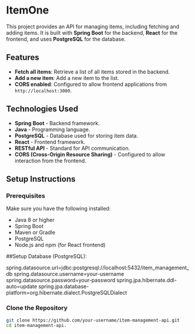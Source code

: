 # ItemOne

This project provides an API for managing items, including fetching and adding items. It is built with **Spring Boot** for the backend, **React** for the frontend, and uses **PostgreSQL** for the database.

## Features

- **Fetch all items**: Retrieve a list of all items stored in the backend.
- **Add a new item**: Add a new item to the list.
- **CORS enabled**: Configured to allow frontend applications from `http://localhost:3000`.

## Technologies Used

- **Spring Boot** - Backend framework.
- **Java** - Programming language.
- **PostgreSQL** - Database used for storing item data.
- **React** - Frontend framework.
- **RESTful API** - Standard for API communication.
- **CORS (Cross-Origin Resource Sharing)** - Configured to allow interaction from the frontend.

## Setup Instructions

### Prerequisites

Make sure you have the following installed:

- Java 8 or higher
- Spring Boot
- Maven or Gradle
- PostgreSQL
- Node.js and npm (for React frontend)


##Setup Database (PostgreSQL):

spring.datasource.url=jdbc:postgresql://localhost:5432/item_management_db
spring.datasource.username=your-username
spring.datasource.password=your-password
spring.jpa.hibernate.ddl-auto=update
spring.jpa.database-platform=org.hibernate.dialect.PostgreSQLDialect


### Clone the Repository

```bash
git clone https://github.com/your-username/item-management-api.git
cd item-management-api.

